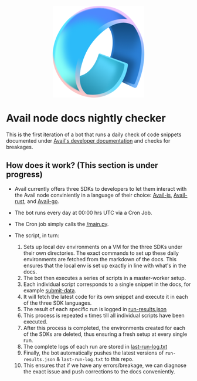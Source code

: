 <p align="center">
<img align="center" src="avail-logo.png" width="250">
</p>

# Avail node docs nightly checker

This is the first iteration of a bot that runs a daily check of code snippets documented under [Avail's developer documentation](https://docs.availproject.org/) and checks for breakages.



## How does it work? (This section is under progress)

- Avail currently offers three SDKs to developers to let them interact with the Avail node conviniently in a language of their choice: [Avail-js](https://github.com/availproject/avail-js), [Avail-rust](https://github.com/availproject/avail-rust), and [Avail-go](https://github.com/availproject/avail-go-sdk/).

- The bot runs every day at 00:00 hrs UTC via a Cron Job.

- The Cron job simply calls the [/main.py](https://github.com/availproject/avail-sdk-nightly-checker/blob/main/main.py).

- The script, in turn:
  1. Sets up local dev environments on a VM for the three SDKs under their own directories. The exact commands to set up these daily environments are fetched from the markdown of the docs. This ensures that the local env is set up exactly in line with what's in the docs.
  2. The bot then executes a series of scripts in a master-worker setup.
  3. Each individual script corresponds to a single snippet in the docs, for example [submit-data](https://docs.availproject.org/api-reference/avail-node-api/da-submit-data).
  4. It will fetch the latest code for its own snippet and execute it in each of the three SDK languages.
  5. The result of each specific run is logged in [run-results.json](https://github.com/availproject/avail-sdk-nightly-checker/blob/main/run-results.json)
  6. This process is repeated `n` times till all individual scripts have been executed.
  7. After this process is completed, the environments created for each of the SDKs are deleted, thus ensuring a fresh setup at every single run.
  8. The complete logs of each run are stored in [last-run-log.txt](https://github.com/availproject/avail-sdk-nightly-checker/blob/main/last-run-log.txt)
  9. Finally, the bot automatically pushes the latest versions of `run-results.json` & `last-run-log.txt` to this repo.
  10. This ensures that if we have any errors/breakage, we can diagnose the exact issue and push corrections to the docs conveniently.
